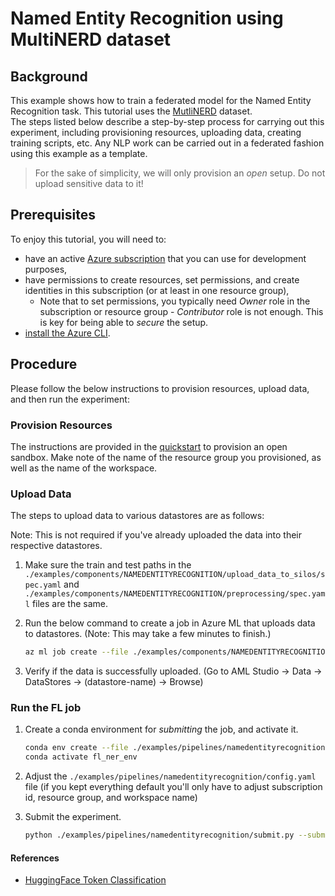 # Named Entity Recognition using MultiNERD dataset

## Background
This example shows how to train a federated model for the Named Entity Recognition task. This tutorial uses the [MutliNERD](https://github.com/Babelscape/multinerd/blob/master/README.md) dataset.  
The steps listed below describe a step-by-step process for carrying out this experiment, including provisioning resources, uploading data, creating training scripts, etc. Any NLP work can be carried out in a federated fashion using this example as a template.

> For the sake of simplicity, we will only provision an _open_ setup. Do not upload sensitive data to it! 
## Prerequisites
To enjoy this tutorial, you will need to:
- have an active [Azure subscription](https://azure.microsoft.com) that you can use for development purposes,
- have permissions to create resources, set permissions, and create identities in this subscription (or at least in one resource group),
  - Note that to set permissions, you typically need _Owner_ role in the subscription or resource group - _Contributor_ role is not enough. This is key for being able to _secure_ the setup.
- [install the Azure CLI](https://learn.microsoft.com/en-us/cli/azure/install-azure-cli).

## Procedure
Please follow the below instructions to provision resources, upload data, and then run the experiment:

### Provision Resources
The instructions are provided in the [quickstart](../quickstart.md) to provision an open sandbox. Make note of the name of the resource group you provisioned, as well as the name of the workspace.

### Upload Data
The steps to upload data to various datastores are as follows:

Note: This is not required if you've already uploaded the data into their respective datastores.

1. Make sure the train and test paths in the `./examples/components/NAMEDENTITYRECOGNITION/upload_data_to_silos/spec.yaml` and `./examples/components/NAMEDENTITYRECOGNITION/preprocessing/spec.yaml` files are the same. 

2. Run the below command to create a job in Azure ML that uploads data to datastores. (Note: This may take a few minutes to finish.)
   ```bash
   az ml job create --file ./examples/components/NAMEDENTITYRECOGNITION/upload_data_to_silos/spec.yaml --workspace-name <workspace-name> --resource-group <resource-group-name>
   ```

3. Verify if the data is successfully uploaded. (Go to AML Studio ->  Data -> DataStores -> (datastore-name) -> Browse)


### Run the FL job

1. Create a conda environment for _submitting_ the job, and activate it.
   ```bash
   conda env create --file ./examples/pipelines/namedentityrecognition/environment.yml
   conda activate fl_ner_env
   ```

2. Adjust the `./examples/pipelines/namedentityrecognition/config.yaml` file (if you kept everything default you'll only have to adjust subscription id, resource group, and workspace name)

3. Submit the experiment.
   ```bash
   python ./examples/pipelines/namedentityrecognition/submit.py --submit
   ```

#### References

- [HuggingFace Token Classification](https://huggingface.co/course/chapter7/2?fw=pt#token-classification)